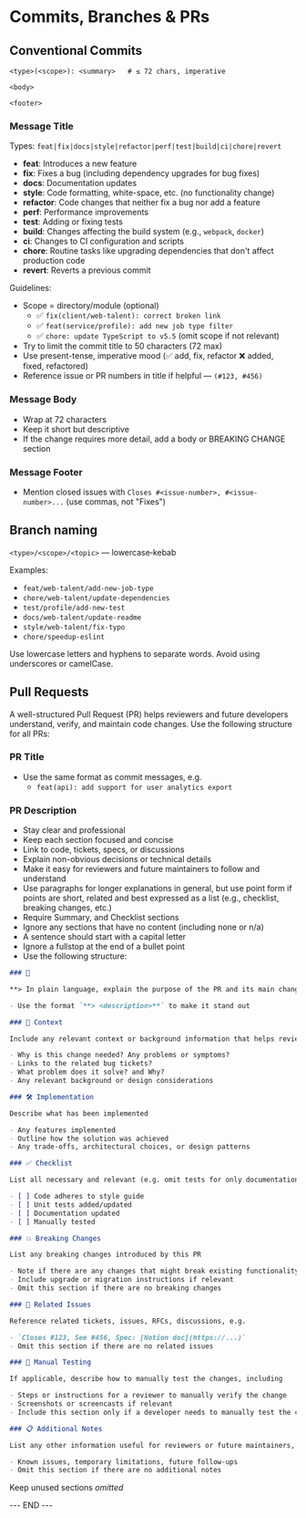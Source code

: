 # Commits, Branches & PRs

## Conventional Commits

```plain
<type>(<scope>): <summary>   # ≤ 72 chars, imperative

<body>

<footer>
```

### Message Title

Types: `feat|fix|docs|style|refactor|perf|test|build|ci|chore|revert`

- **feat**: Introduces a new feature
- **fix**: Fixes a bug (including dependency upgrades for bug fixes)
- **docs**: Documentation updates
- **style**: Code formatting, white-space, etc. (no functionality change)
- **refactor**: Code changes that neither fix a bug nor add a feature
- **perf**: Performance improvements
- **test**: Adding or fixing tests
- **build**: Changes affecting the build system (e.g., `webpack`, `docker`)
- **ci**: Changes to CI configuration and scripts
- **chore**: Routine tasks like upgrading dependencies that don't affect production code
- **revert**: Reverts a previous commit

Guidelines:

- Scope = directory/module (optional)
  - ✅ `fix(client/web-talent): correct broken link`
  - ✅ `feat(service/profile): add new job type filter`
  - ✅ `chore: update TypeScript to v5.5` (omit scope if not relevant)
- Try to limit the commit title to 50 characters (72 max)
- Use present-tense, imperative mood (✅ add, fix, refactor ❌ added, fixed, refactored)
- Reference issue or PR numbers in title if helpful — `(#123, #456)`

### Message Body

- Wrap at 72 characters
- Keep it short but descriptive
- If the change requires more detail, add a body or BREAKING CHANGE section

### Message Footer

- Mention closed issues with `Closes #<issue-number>, #<issue-number>...` (use commas, not "Fixes")

## Branch naming

`<type>/<scope>/<topic>` — lowercase‑kebab

Examples:

- `feat/web-talent/add-new-job-type`
- `chore/web-talent/update-dependencies`
- `test/profile/add-new-test`
- `docs/web-talent/update-readme`
- `style/web-talent/fix-typo`
- `chore/speedup-eslint`

Use lowercase letters and hyphens to separate words. Avoid using underscores or camelCase.

## Pull Requests

A well-structured Pull Request (PR) helps reviewers and future developers understand, verify, and maintain code changes. Use the following structure for all PRs:

### PR Title

- Use the same format as commit messages, e.g.
  - `feat(api): add support for user analytics export`

### PR Description

- Stay clear and professional
- Keep each section focused and concise
- Link to code, tickets, specs, or discussions
- Explain non-obvious decisions or technical details
- Make it easy for reviewers and future maintainers to follow and understand
- Use paragraphs for longer explanations in general, but use point form if points are short, related and best expressed as a list (e.g., checklist, breaking changes, etc.)
- Require Summary, and Checklist sections
- Ignore any sections that have no content (including none or n/a)
- A sentence should start with a capital letter
- Ignore a fullstop at the end of a bullet point
- Use the following structure:

```markdown
### 📌

**> In plain language, explain the purpose of the PR and its main changes in less than 3 sentences.**

- Use the format `**> <description>**` to make it stand out

### 📝 Context

Include any relevant context or background information that helps reviewers understand the change, e.g.

- Why is this change needed? Any problems or symptoms?
- Links to the related bug tickets?
- What problem does it solve? and Why?
- Any relevant background or design considerations

### 🛠️ Implementation

Describe what has been implemented

- Any features implemented
- Outline how the solution was achieved
- Any trade-offs, architectural choices, or design patterns

### ✅ Checklist

List all necessary and relevant (e.g. omit tests for only documentation changes) checks to be completed before the PR can be merged, e.g.

- [ ] Code adheres to style guide
- [ ] Unit tests added/updated
- [ ] Documentation updated
- [ ] Manually tested

### 💥 Breaking Changes

List any breaking changes introduced by this PR

- Note if there are any changes that might break existing functionality
- Include upgrade or migration instructions if relevant
- Omit this section if there are no breaking changes

### 🔗 Related Issues

Reference related tickets, issues, RFCs, discussions, e.g.

- `Closes #123, See #456, Spec: [Notion doc](https://...)`
- Omit this section if there are no related issues

### 🧪 Manual Testing

If applicable, describe how to manually test the changes, including

- Steps or instructions for a reviewer to manually verify the change
- Screenshots or screencasts if relevant
- Include this section only if a developer needs to manually test the changes

### 📋 Additional Notes

List any other information useful for reviewers or future maintainers, e.g.

- Known issues, temporary limitations, future follow-ups
- Omit this section if there are no additional notes
```

Keep unused sections _omitted_

--- END ---
